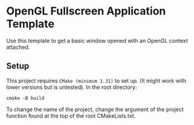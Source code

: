 # OpenGL Fullscreen Application Template
Use this template to get a basic window opened with an OpenGL context attached.


## Setup
This project requires `CMake (minimum 3.31)` to set up. (It might work with lower versions but is untested).
In the root directory:
```
cmake -B build
```

To change the name of the project, change the argument of the project function found at the top of the root CMakeLists.txt.
